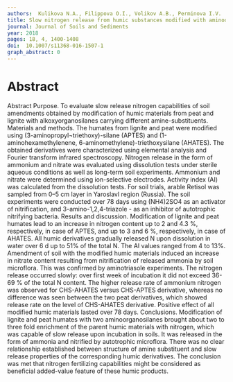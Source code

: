 ```yaml
---
authors:  Kulikova N.A., Filippova O.I., Volikov A.B., Perminova I.V. 
title: Slow nitrogen release from humic substances modified with aminoorganosilanes
journal: Journal of Soils and Sediments
year: 2018
pages: 18, 4, 1400-1408
doi:  10.1007/s11368-016-1507-1
graph_abstract: 0
---
```



# Abstract

 Abstract Purpose. To evaluate slow release nitrogen capabilities of soil amendments obtained by modification of humic materials from peat and lignite with alkoxyorganosilanes carrying different amine-substituents. Materials and methods. The humates from lignite and peat were modified using (3-aminopropyl¬triethoxy)-silane (APTES) and (1-aminohexamethylenene, 6-aminomethylene)-triethoxysilane (AHATES). The obtained derivatives were characterized using elemental analysis and Fourier transform infrared spectroscopy. Nitrogen release in the form of ammonium and nitrate was evaluated using dissolution tests under sterile aqueous conditions as well as long-term soil experiments. Ammonium and nitrate were determined using ion-selective electrodes. Activity index (AI) was calculated from the dissolution tests. For soil trials, arable Retisol was sampled from 0–5 cm layer in Yaroslavl region (Russia). The soil experiments were conducted over 78 days using (NH4)2SO4 as an activator of nitrification, and 3-amino-1,2,4-triazole - as an inhibitor of autotrophic nitrifying bacteria. Results and discussion. Modification of lignite and peat humates lead to an increase in nitrogen content up to 2 and 4.3 %, respectively, in case of APTES, and up to 3 and 6 %, respectively, in case of AHATES. All humic derivatives gradually released N upon dissolution in water over 6 d up to 51% of the total N. The AI values ranged from 4 to 13%. Amendment of soil with the modified humic materials induced an increase in nitrate content resulting from nitrification of released ammonia by soil microflora. This was confirmed by aminotriasole experiments. The nitrogen release occurred slowly: over first week of incubation it did not exceed 36-69 % of the total N content. The higher release rate of ammonium nitrogen was observed for CHS-AHATES versus CHS-APTES derivative, whereas no difference was seen between the two peat derivatives, which showed release rate on the level of CHS-AHATES derivative. Positive effect of all modified humic materials lasted over 78 days. Conclusions. Modification of lignite and peat humates with two aminoorganosilanes brought about two to three fold enrichment of the parent humic materials with nitrogen, which was capable of slow release upon incubation in soils. It was released in the form of ammonia and nitrified by autotrophic microflora. There was no clear relationship established between structure of amine substituent and slow release properties of the corresponding humic derivatives. The conclusion was met that nitrogen fertilizing capabilities might be considered as beneficial added-value feature of these humic products.